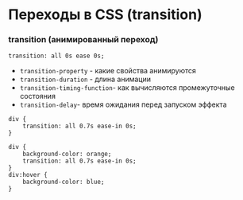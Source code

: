 # Переходы в CSS (transition)

<!-- xxxxxxxxxxxxxxxxxxxxxxxxxxxxxxxxxxxxxxxxxxxxxxxxxxxxxxx -->
### transition (анимированный переход)
<!-- xxxxxxxxxxxxxxxxxxxxxxxxxxxxxxxxxxxxxxxxxxxxxxxxxxxxxxx -->
```css:no-line-numbers
transition: all 0s ease 0s;
```

- `transition-property` - какие свойства анимируются
- `transition-duration` - длина анимации
- `transition-timing-function`- как вычисляются промежуточные состояния
- `transition-delay`- время ожидания перед запуском эффекта


```css:no-line-numbers
div {
	transition: all 0.7s ease-in 0s;
}
```

```css:no-line-numbers
div {
	background-color: orange;
	transition: all 0.7s ease-in 0s;
}
div:hover {
	background-color: blue;
}
```

